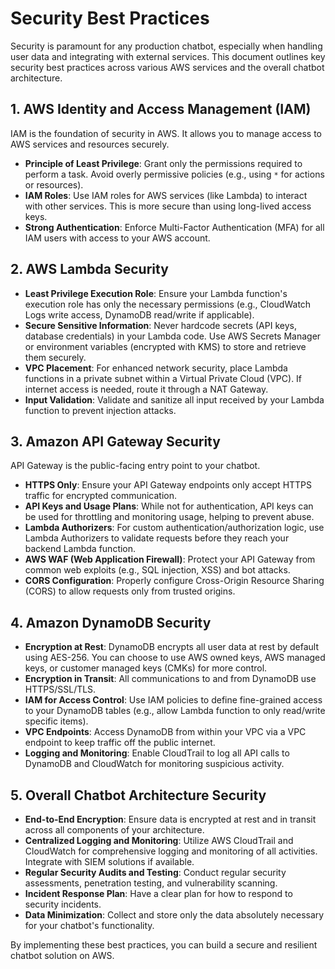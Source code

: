 # Security Best Practices

Security is paramount for any production chatbot, especially when handling user data and integrating with external services. This document outlines key security best practices across various AWS services and the overall chatbot architecture.

## 1. AWS Identity and Access Management (IAM)

IAM is the foundation of security in AWS. It allows you to manage access to AWS services and resources securely.

-   **Principle of Least Privilege**: Grant only the permissions required to perform a task. Avoid overly permissive policies (e.g., using `*` for actions or resources).
-   **IAM Roles**: Use IAM roles for AWS services (like Lambda) to interact with other services. This is more secure than using long-lived access keys.
-   **Strong Authentication**: Enforce Multi-Factor Authentication (MFA) for all IAM users with access to your AWS account.

## 2. AWS Lambda Security

-   **Least Privilege Execution Role**: Ensure your Lambda function's execution role has only the necessary permissions (e.g., CloudWatch Logs write access, DynamoDB read/write if applicable).
-   **Secure Sensitive Information**: Never hardcode secrets (API keys, database credentials) in your Lambda code. Use AWS Secrets Manager or environment variables (encrypted with KMS) to store and retrieve them securely.
-   **VPC Placement**: For enhanced network security, place Lambda functions in a private subnet within a Virtual Private Cloud (VPC). If internet access is needed, route it through a NAT Gateway.
-   **Input Validation**: Validate and sanitize all input received by your Lambda function to prevent injection attacks.

## 3. Amazon API Gateway Security

API Gateway is the public-facing entry point to your chatbot.

-   **HTTPS Only**: Ensure your API Gateway endpoints only accept HTTPS traffic for encrypted communication.
-   **API Keys and Usage Plans**: While not for authentication, API keys can be used for throttling and monitoring usage, helping to prevent abuse.
-   **Lambda Authorizers**: For custom authentication/authorization logic, use Lambda Authorizers to validate requests before they reach your backend Lambda function.
-   **AWS WAF (Web Application Firewall)**: Protect your API Gateway from common web exploits (e.g., SQL injection, XSS) and bot attacks.
-   **CORS Configuration**: Properly configure Cross-Origin Resource Sharing (CORS) to allow requests only from trusted origins.

## 4. Amazon DynamoDB Security

-   **Encryption at Rest**: DynamoDB encrypts all user data at rest by default using AES-256. You can choose to use AWS owned keys, AWS managed keys, or customer managed keys (CMKs) for more control.
-   **Encryption in Transit**: All communications to and from DynamoDB use HTTPS/SSL/TLS.
-   **IAM for Access Control**: Use IAM policies to define fine-grained access to your DynamoDB tables (e.g., allow Lambda function to only read/write specific items).
-   **VPC Endpoints**: Access DynamoDB from within your VPC via a VPC endpoint to keep traffic off the public internet.
-   **Logging and Monitoring**: Enable CloudTrail to log all API calls to DynamoDB and CloudWatch for monitoring suspicious activity.

## 5. Overall Chatbot Architecture Security

-   **End-to-End Encryption**: Ensure data is encrypted at rest and in transit across all components of your architecture.
-   **Centralized Logging and Monitoring**: Utilize AWS CloudTrail and CloudWatch for comprehensive logging and monitoring of all activities. Integrate with SIEM solutions if available.
-   **Regular Security Audits and Testing**: Conduct regular security assessments, penetration testing, and vulnerability scanning.
-   **Incident Response Plan**: Have a clear plan for how to respond to security incidents.
-   **Data Minimization**: Collect and store only the data absolutely necessary for your chatbot's functionality.

By implementing these best practices, you can build a secure and resilient chatbot solution on AWS.
